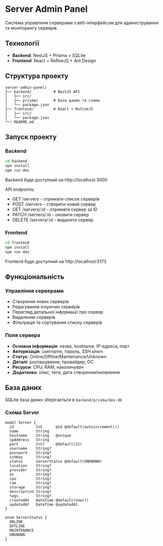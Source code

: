 # Server Admin Panel

Система управління серверами з веб-інтерфейсом для адміністрування та моніторингу серверів.

## Технології

- **Backend**: NestJS + Prisma + SQLite
- **Frontend**: React + RefineJS + Ant Design

## Структура проекту

```
server-admin-panel/
├── backend/          # NestJS API
│   ├── src/
│   ├── prisma/       # База даних та схема
│   └── package.json
├── frontend/         # React + RefineJS
│   ├── src/
│   └── package.json
└── README.md
```

## Запуск проекту

### Backend

```bash
cd backend
npm install
npm run dev
```

Backend буде доступний на http://localhost:3000

API endpoints:
- GET /servers - отримати список серверів
- POST /servers - створити новий сервер
- GET /servers/:id - отримати сервер за ID
- PATCH /servers/:id - оновити сервер
- DELETE /servers/:id - видалити сервер

### Frontend

```bash
cd frontend
npm install
npm run dev
```

Frontend буде доступний на http://localhost:5173

## Функціональність

### Управління серверами
- Створення нових серверів
- Редагування існуючих серверів
- Перегляд детальної інформації про сервер
- Видалення серверів
- Фільтрація та сортування списку серверів

### Поля сервера
- **Основна інформація**: назва, hostname, IP-адреса, порт
- **Авторизація**: username, пароль, SSH ключ
- **Статус**: Online/Offline/Maintenance/Unknown
- **Деталі**: розташування, провайдер, ОС
- **Ресурси**: CPU, RAM, накопичувач
- **Додатково**: опис, теги, дата створення/оновлення

## База даних

SQLite база даних зберігається в `backend/prisma/dev.db`

### Схема Server
```prisma
model Server {
  id          Int      @id @default(autoincrement())
  name        String
  hostname    String   @unique
  ipAddress   String
  port        Int?     @default(22)
  username    String?
  password    String?
  sshKey      String?
  status      ServerStatus @default(UNKNOWN)
  location    String?
  provider    String?
  os          String?
  cpu         String?
  ram         String?
  storage     String?
  description String?
  tags        String?
  createdAt   DateTime @default(now())
  updatedAt   DateTime @updatedAt
}

enum ServerStatus {
  ONLINE
  OFFLINE
  MAINTENANCE
  UNKNOWN
}
```